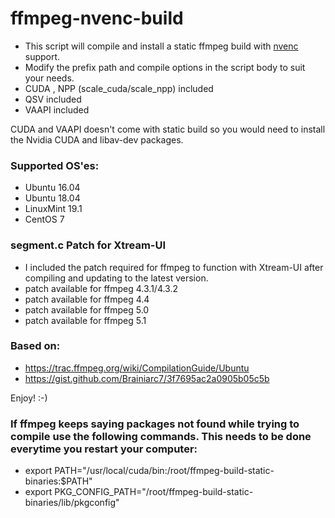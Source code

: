# ffmpeg-nvenc-build

* This script will compile and install a static ffmpeg build with [nvenc](https://en.wikipedia.org/wiki/Nvidia_NVENC) support.
* Modify the prefix path and compile options in the script body to suit your needs.
* CUDA , NPP (scale_cuda/scale_npp) included
* QSV included
* VAAPI included

CUDA and VAAPI doesn't come with static build so you would need to install the Nvidia CUDA and libav-dev packages. 

### Supported OS'es:

* Ubuntu 16.04
* Ubuntu 18.04
* LinuxMint 19.1
* CentOS 7

### segment.c Patch for Xtream-UI

* I included the patch required for ffmpeg to function with Xtream-UI after compiling and updating to the latest version.
* patch available for ffmpeg 4.3.1/4.3.2
* patch available for ffmpeg 4.4
* patch available for ffmpeg 5.0
* patch available for ffmpeg 5.1

### Based on:

* https://trac.ffmpeg.org/wiki/CompilationGuide/Ubuntu
* https://gist.github.com/Brainiarc7/3f7695ac2a0905b05c5b

Enjoy! :-)

### If ffmpeg keeps saying packages not found while trying to compile use the following commands. This needs to be done everytime you restart your computer:

 * export PATH="/usr/local/cuda/bin:/root/ffmpeg-build-static-binaries:$PATH"
 * export PKG_CONFIG_PATH="/root/ffmpeg-build-static-binaries/lib/pkgconfig"

